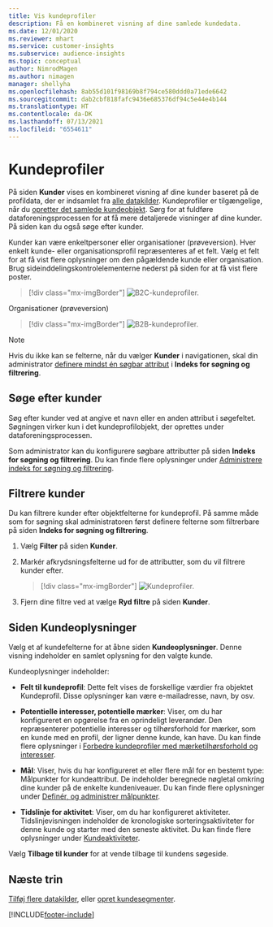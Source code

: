 ```yaml
---
title: Vis kundeprofiler
description: Få en kombineret visning af dine samlede kundedata.
ms.date: 12/01/2020
ms.reviewer: mhart
ms.service: customer-insights
ms.subservice: audience-insights
ms.topic: conceptual
author: NimrodMagen
ms.author: nimagen
manager: shellyha
ms.openlocfilehash: 8ab55d101f98169b8f794ce580ddd0a71ede6642
ms.sourcegitcommit: dab2cbf818fafc9436e685376df94c5e44e4b144
ms.translationtype: HT
ms.contentlocale: da-DK
ms.lasthandoff: 07/13/2021
ms.locfileid: "6554611"
---
```

# <a name="customer-profiles"></a>Kundeprofiler

På siden **Kunder** vises en kombineret visning af dine kunder baseret på de profildata, der er indsamlet fra [alle datakilder](data-sources.md). Kundeprofiler er tilgængelige, når du [opretter det samlede kundeobjekt](data-unification.md). Sørg for at fuldføre dataforeningsprocessen for at få mere detaljerede visninger af dine kunder. På siden kan du også søge efter kunder.

Kunder kan være enkeltpersoner eller organisationer (prøveversion). Hver enkelt kunde- eller organisationsprofil repræsenteres af et felt. Vælg et felt for at få vist flere oplysninger om den pågældende kunde eller organisation. Brug sideinddelingskontrolelementerne nederst på siden for at få vist flere poster.

> [!div class="mx-imgBorder"] 
> ![B2C-kundeprofiler.](media/profiles-customers.png "B2C-kundeprofiler")

Organisationer (prøveversion)
> [!div class="mx-imgBorder"] 
> ![B2B-kundeprofiler.](media/profile-customers-b2b.png "B2B-kundeprofiler")

> [!NOTE]
> Hvis du ikke kan se felterne, når du vælger **Kunder** i navigationen, skal din administrator [definere mindst én søgbar attribut](search-filter-index.md) i **Indeks for søgning og filtrering**.

## <a name="search-for-customers"></a>Søge efter kunder

Søg efter kunder ved at angive et navn eller en anden attribut i søgefeltet. Søgningen virker kun i det kundeprofilobjekt, der oprettes under dataforeningsprocessen.

Som administrator kan du konfigurere søgbare attributter på siden **Indeks for søgning og filtrering**. Du kan finde flere oplysninger under [Administrere indeks for søgning og filtrering](search-filter-index.md).

## <a name="filter-customers"></a>Filtrere kunder

Du kan filtrere kunder efter objektfelterne for kundeprofil. På samme måde som for søgning skal administratoren først definere felterne som filtrerbare på siden **Indeks for søgning og filtrering**.

1. Vælg **Filter** på siden **Kunder**.

2. Markér afkrydsningsfelterne ud for de attributter, som du vil filtrere kunder efter.

   > [!div class="mx-imgBorder"] 
   > ![Kundeprofiler.](media/profiles-customers3.png "Kundeprofiler")

3. Fjern dine filtre ved at vælge **Ryd filtre** på siden **Kunder**.

##  <a name="customer-details-page"></a>Siden Kundeoplysninger

Vælg et af kundefelterne for at åbne siden **Kundeoplysninger**. Denne visning indeholder en samlet oplysning for den valgte kunde.

Kundeoplysninger indeholder:

-   **Felt til kundeprofil**: Dette felt vises de forskellige værdier fra objektet Kundeprofil. Disse oplysninger kan være e-mailadresse, navn, by osv. 

-   **Potentielle interesser, potentielle mærker**: Viser, om du har konfigureret en opgørelse fra en oprindeligt leverandør. Den repræsenterer potentielle interesser og tilhørsforhold for mærker, som en kunde med en profil, der ligner denne kunde, kan have. Du kan finde flere oplysninger i [Forbedre kundeprofiler med mærketilhørsforhold og interesser](enrichment-microsoft.md).

-   **Mål**: Viser, hvis du har konfigureret et eller flere mål for en bestemt type: Målpunkter for kundeattribut. De indeholder beregnede nøgletal omkring dine kunder på de enkelte kundeniveauer. Du kan finde flere oplysninger under [Definér, og administrer målpunkter](measures.md).

-   **Tidslinje for aktivitet**: Viser, om du har konfigureret aktiviteter. Tidslinjevisningen indeholder de kronologiske sorteringsaktiviteter for denne kunde og starter med den seneste aktivitet. Du kan finde flere oplysninger under [Kundeaktiviteter](activities.md).

Vælg **Tilbage til kunder** for at vende tilbage til kundens søgeside.

## <a name="next-steps"></a>Næste trin

[Tilføj flere datakilder](data-sources.md), eller [opret kundesegmenter](segments.md).


[!INCLUDE[footer-include](../includes/footer-banner.md)]
